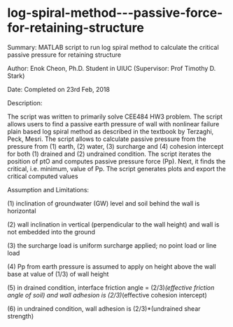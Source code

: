 # log-spiral-method---passive-force-for-retaining-structure

Summary: MATLAB script to run log spiral method to calculate the critical passive pressure for retaining structure

Author: Enok Cheon, Ph.D. Student in UIUC (Supervisor: Prof Timothy D. Stark)

Date: Completed on 23rd Feb, 2018

Description:

The script was written to primarily solve CEE484 HW3 problem. The script allows users to find a passive earth pressure of wall with nonlinear failure plain based log spiral method as described in the textbook by Terzaghi, Peck, Mesri. The script allows to calculate passive pressure from the pressure from (1) earth, (2) water, (3) surcharge and (4) cohesion intercept for both (1) drained and (2) undrained condition. The script iterates the position of ptO and computes passive pressure force (Pp). Next, it finds the critical, i.e. minimum, value of Pp. The script generates plots and export the critical computed values
    
Assumption and Limitations:

(1) inclination of groundwater (GW) level and soil behind the wall is horizontal

(2) wall inclination in vertical (perpendicular to the wall height) and wall is not embedded into the ground

(3) the surcharge load is uniform surcharge applied; no point load or line load

(4) Pp from earth pressure is assumed to apply on height above the wall base at value of (1/3) of wall height

(5) in drained condition, interface friction angle = (2/3)*(effective friction angle of soil) and wall adhesion is (2/3)*(effective cohesion intercept)

(6) in undrained condition, wall adhesion is (2/3)*(undrained shear strength)
